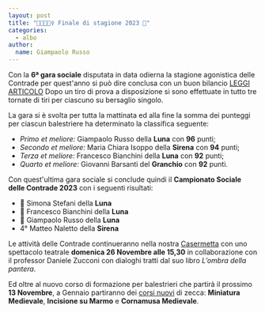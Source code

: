 ```yaml
---
layout: post
title: "🦅🦀🌛🧜‍♀️ Finale di stagione 2023 🎯"
categories: 
  - albo
author:
  name: Giampaolo Russo
---
```


Con la **6ª gara sociale** disputata in data odierna la stagione agonistica delle Contrade per quest'anno si può dire conclusa con un buon bilancio [LEGGI ARTICOLO](https://www.luccaindiretta.it/dalla-citta/2023/11/11/dopo-una-stagione-di-successi-ripartono-le-attivita-delle-contrade-san-paolino/378954/)
Dopo un tiro di prova a disposizione si sono effettuate in tutto tre tornate di tiri per ciascuno su bersaglio singolo.

<!-- more -->

La gara si è svolta per tutta la mattinata ed alla fine la somma dei punteggi per ciascun balestriere ha determinato la classifica seguente:

- *Primo et meliore:* Giampaolo Russo della **Luna** con **96** punti;
- *Secondo et meliore:* Maria Chiara Isoppo della **Sirena** con **94** punti;
- *Terza et meliore:* Francesco Bianchini della **Luna** con **92** punti;
- *Quarto et meliore:* Giovanni Barsanti del **Granchio** con **92** punti.

Con quest'ultima gara sociale si conclude quindi il **Campionato Sociale delle Contrade 2023** con i seguenti risultati:

- 🥇 Simona Stefani della **Luna**
- 🥈 Francesco Bianchini della **Luna**
- 🥉 Giampaolo Russo della **Luna**
- 4° Matteo Naletto della **Sirena**

Le attività delle Contrade continueranno nella nostra [Casermetta](https://maps.app.goo.gl/SkoWk754MTjzj5Cb9) con uno spettacolo teatrale **domenica 26 Novembre alle 15,30** in collaborazione con il professor Daniele Zucconi con dialoghi tratti dal suo libro *L’ombra della pantera*.

Ed oltre al nuovo corso di formazione per balestrieri che partirà il prossimo **13 Novembre**, a Gennaio partiranno dei [corsi nuovi](/2023/corsi-culturali-medioevo-lucca/) di zecca: **Miniatura Medievale**, **Incisione su Marmo** e **Cornamusa Medievale**.
